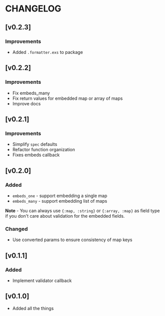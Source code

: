# CHANGELOG

## [v0.2.3]

### Improvements

- Added `.formatter.exs` to package

## [v0.2.2]

### Improvements

- Fix embeds_many
- Fix return values for embedded map or array of maps
- Improve docs

## [v0.2.1]

### Improvements

- Simplify `spec` defaults
- Refactor function organization
- Fixes embeds callback

## [v0.2.0]

### Added

- `embeds_one` - support embedding a single map
- `embeds_many` - support embedding list of maps

**Note** - You can always use `{:map, :string}` or `{:array, :map}` as field type if you don't care about validation for the embedded fields.

### Changed

- Use converted params to ensure consistency of map keys

## [v0.1.1]

### Added

- Implement validator callback

## [v0.1.0]

- Added all the things
